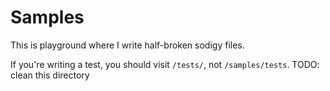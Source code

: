 # Samples

This is playground where I write half-broken sodigy files.

If you're writing a test, you should visit `/tests/`, not `/samples/tests`. TODO: clean this directory
